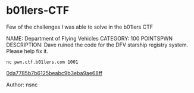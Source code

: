 # b01lers-CTF
Few of the challenges I was able to solve in the b01lers CTF


NAME: Department of Flying Vehicles
CATEGORY: 100
POINTSPWN
DESCRIPTION: Dave ruined the code for the DFV starship registry system. Please help fix it.

`nc pwn.ctf.b01lers.com 1001`

[0da7785b7b6125beabc9b3eba9ae68ff](https://storage.googleapis.com/b0ctf-deploy/dfv.tgz)

Author: nsnc
